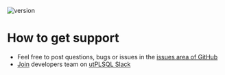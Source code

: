 ![version](https://img.shields.io/badge/version-v3.1.14.4178--develop-blue.svg)

# How to get support

- Feel free to post questions, bugs or issues in the [issues area of GitHub](https://github.com/utPLSQL/utPLSQL/issues)
- [Join](https://join.slack.com/t/utplsql/shared_invite/zt-xwm68udy-4cF_3PNEyczYEbWr38W5ww) developers team on [utPLSQL Slack](https://utplsql.slack.com/)
